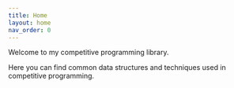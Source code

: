 ```yaml
---
title: Home
layout: home
nav_order: 0
---
```


Welcome to my competitive programming library.

Here you can find common data structures and techniques used in competitive programming.